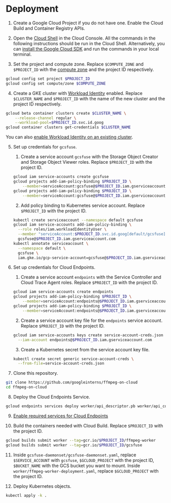 # Deployment

1. Create a Google Cloud Project if you do not have one. Enable the Cloud Build and Container Registry APIs.

2. Open the [Cloud Shell](https://console.cloud.google.com/home/dashboard?cloudshell=true) in the Cloud Console. All the commands in the following instructions should be run in the Cloud Shell. Alternatively, you can [install the Google Cloud SDK](https://cloud.google.com/sdk/docs) and run the commands in your local terminal.

3. Set the project and compute zone. Replace `$COMPUTE_ZONE` and `$PROJECT_ID` with the [compute zone](https://cloud.google.com/compute/docs/regions-zones#available) and the project ID respectively.

```sh
gcloud config set project $PROJECT_ID
gcloud config set compute/zone $COMPUTE_ZONE
```

4. Create a GKE cluster with [Workload Identity](https://cloud.google.com/kubernetes-engine/docs/how-to/workload-identity) enabled. Replace `$CLUSTER_NAME` and `$PROJECT_ID` with the name of the new cluster and the project ID respectively.

```sh
gcloud beta container clusters create $CLUSTER_NAME \
    --release-channel regular \
    --workload-pool=$PROJECT_ID.svc.id.goog
gcloud container clusters get-credentials $CLUSTER_NAME
``` 

You can also [enable Workload Identity on an existing cluster](https://cloud.google.com/kubernetes-engine/docs/how-to/workload-identity#enable_on_existing_cluster).

5. Set up credentials for `gcsfuse`.
   1. Create a service account `gcsfuse` with the Storage Object Creator and Storage Object Viewer roles. Replace `$PROJECT_ID` with the project ID.

   ```sh
   gcloud iam service-accounts create gcsfuse
   gcloud projects add-iam-policy-binding $PROJECT_ID \
       --member=serviceAccount:gcsfuse@$PROJECT_ID.iam.gserviceaccount.com --role=roles/storage.objectCreator
   gcloud projects add-iam-policy-binding $PROJECT_ID \
       --member=serviceAccount:gcsfuse@$PROJECT_ID.iam.gserviceaccount.com --role=roles/storage.objectViewer
   ```

   2. Add policy binding to Kubernetes service account. Replace `$PROJECT_ID` with the project ID.

   ```sh
   kubectl create serviceaccount --namespace default gcsfuse
   gcloud iam service-accounts add-iam-policy-binding \
     --role roles/iam.workloadIdentityUser \
     --member "serviceAccount:$PROJECT_ID.svc.id.goog[default/gcsfuse]" \
     gcsfuse@$PROJECT_ID.iam.gserviceaccount.com
   kubectl annotate serviceaccount \
     --namespace default \
     gcsfuse \
     iam.gke.io/gcp-service-account=gcsfuse@$PROJECT_ID.iam.gserviceaccount.com
   ```

6. Set up credentials for Cloud Endpoints.
   1. Create a service account `endpoints` with the Service Controller and Cloud Trace Agent roles. Replace `$PROJECT_ID` with the project ID.

   ```sh
   gcloud iam service-accounts create endpoints
   gcloud projects add-iam-policy-binding $PROJECT_ID \
       --member=serviceAccount:endpoints@$PROJECT_ID.iam.gserviceaccount.com --role=roles/servicemanagement.serviceController
   gcloud projects add-iam-policy-binding $PROJECT_ID \
       --member=serviceAccount:endpoints@$PROJECT_ID.iam.gserviceaccount.com --role=roles/cloudtrace.agent
   ```

   2. Create a service account key file for the `endpoints` service account. Replace `$PROJECT_ID` with the project ID.
   
   ```sh
   gcloud iam service-accounts keys create service-account-creds.json \
     --iam-account endpoints@$PROJECT_ID.iam.gserviceaccount.com
   ```

   3. Create a Kubernetes secret from the service account key file.

   ```sh
   kubectl create secret generic service-account-creds \
     --from-file=service-account-creds.json
   ```

7. Clone this repository.

```sh
git clone https://github.com/googleinterns/ffmpeg-on-cloud
cd ffmpeg-on-cloud
```

8. Deploy the Cloud Endpoints Service.

```sh
gcloud endpoints services deploy worker/api_descriptor.pb worker/api_config.yaml
```

9. [Enable required services for Cloud Endpoints](https://cloud.google.com/endpoints/docs/quickstart-endpoints#enabling_required_services)

10. Build the containers needed with Cloud Build. Replace `$PROJECT_ID` with the project ID.

```sh
gcloud builds submit worker --tag=gcr.io/$PROJECT_ID/ffmpeg-worker
gcloud builds submit worker --tag=gcr.io/$PROJECT_ID/gcsfuse
```

11. Inside `gcsfuse-daemonset/gcsfuse-daemonset.yaml`, replace `$SERVICE_ACCOUNT` with `gcsfuse`, `$GCLOUD_PROJECT` with the project ID, `$BUCKET_NAME` with the GCS bucket you want to mount. Inside `worker/ffmpeg-worker-deployment.yaml`, replace `$GCLOUD_PROJECT` with the project ID.

12. Deploy Kubernetes objects.

```sh
kubectl apply -k .
```

